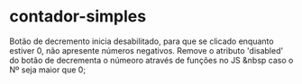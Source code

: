 # contador-simples

Botão de decremento inicia desabilitado, para que se clicado enquanto estiver 0, não apresente números negativos.
Remove o atributo 'disabled' do botão de decrementa o númeoro através de funções no JS &nbsp caso o Nº seja maior que 0; 
